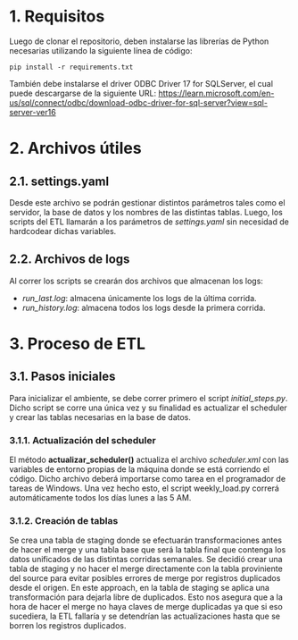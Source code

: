 # 1. Requisitos
Luego de clonar el repositorio, deben instalarse las librerías de Python necesarias utilizando la siguiente línea de código:
```
pip install -r requirements.txt
```
También debe instalarse el driver ODBC Driver 17 for SQLServer, el cual puede descargarse de la siguiente URL:
<https://learn.microsoft.com/en-us/sql/connect/odbc/download-odbc-driver-for-sql-server?view=sql-server-ver16>

# 2. Archivos útiles 
## 2.1. settings.yaml
Desde este archivo se podrán gestionar distintos parámetros tales como el servidor, la base de datos y los nombres de las distintas tablas. Luego, los scripts del ETL llamarán a los parámetros de *settings.yaml* sin necesidad de hardcodear dichas variables.

## 2.2. Archivos de logs
Al correr los scripts se crearán dos archivos que almacenan los logs:
* *run_last.log*: almacena únicamente los logs de la última corrida.
* *run_history.log*: almacena todos los logs desde la primera corrida.

# 3. Proceso de ETL
## 3.1. Pasos iniciales
Para inicializar el ambiente, se debe correr primero el script *initial_steps.py*. Dicho script se corre una única vez y su finalidad es actualizar el scheduler y crear las tablas necesarias en la base de datos.

### 3.1.1. Actualización del scheduler
El método **actualizar_scheduler()** actualiza el archivo *scheduler.xml* con las variables de entorno propias de la máquina donde se está corriendo el código. Dicho archivo deberá importarse como tarea en el programador de tareas de Windows. Una vez hecho esto, el script weekly_load.py correrá automáticamente todos los días lunes a las 5 AM.

### 3.1.2. Creación de tablas
Se crea una tabla de staging donde se efectuarán transformaciones antes de hacer el merge y una tabla base que será la tabla final que contenga los datos unificados de las distintas corridas semanales.
Se decidió crear una tabla de staging y no hacer el merge directamente con la tabla proviniente del source para evitar posibles errores de merge por registros duplicados desde el origen. En este approach, en la tabla de staging se aplica una transformación para dejarla libre de duplicados. Esto nos asegura que a la hora de hacer el merge no haya claves de merge duplicadas ya que si eso sucediera, la ETL fallaría y se detendrían las actualizaciones hasta que se borren los registros duplicados.
